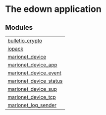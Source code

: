 

# The edown application #


## Modules ##


<table width="100%" border="0" summary="list of modules">
<tr><td><a href="http://github.com/hiroeorz17/marionet-device/blob/mqtt2/doc/bulletio_crypto.md" class="module">bulletio_crypto</a></td></tr>
<tr><td><a href="http://github.com/hiroeorz17/marionet-device/blob/mqtt2/doc/iopack.md" class="module">iopack</a></td></tr>
<tr><td><a href="http://github.com/hiroeorz17/marionet-device/blob/mqtt2/doc/marionet_device.md" class="module">marionet_device</a></td></tr>
<tr><td><a href="http://github.com/hiroeorz17/marionet-device/blob/mqtt2/doc/marionet_device_app.md" class="module">marionet_device_app</a></td></tr>
<tr><td><a href="http://github.com/hiroeorz17/marionet-device/blob/mqtt2/doc/marionet_device_event.md" class="module">marionet_device_event</a></td></tr>
<tr><td><a href="http://github.com/hiroeorz17/marionet-device/blob/mqtt2/doc/marionet_device_status.md" class="module">marionet_device_status</a></td></tr>
<tr><td><a href="http://github.com/hiroeorz17/marionet-device/blob/mqtt2/doc/marionet_device_sup.md" class="module">marionet_device_sup</a></td></tr>
<tr><td><a href="http://github.com/hiroeorz17/marionet-device/blob/mqtt2/doc/marionet_device_tcp.md" class="module">marionet_device_tcp</a></td></tr>
<tr><td><a href="http://github.com/hiroeorz17/marionet-device/blob/mqtt2/doc/marionet_log_sender.md" class="module">marionet_log_sender</a></td></tr></table>

